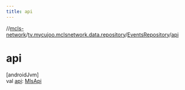 ```yaml
---
title: api
---
```

//[mcls-network](../../../index.html)/[tv.mycujoo.mclsnetwork.data.repository](../index.html)/[EventsRepository](index.html)/[api](api.html)



# api



[androidJvm]\
val [api](api.html): [MlsApi](../../tv.mycujoo.mclsnetwork.network/-mls-api/index.html)




